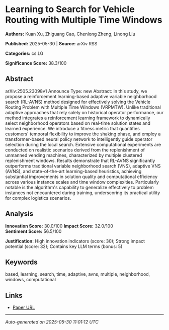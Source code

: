 # Learning to Search for Vehicle Routing with Multiple Time Windows

**Authors:** Kuan Xu, Zhiguang Cao, Chenlong Zheng, Linong Liu

**Published:** 2025-05-30 | **Source:** arXiv RSS

**Categories:** cs.LG

**Significance Score:** 38.3/100

## Abstract

arXiv:2505.23098v1 Announce Type: new 
Abstract: In this study, we propose a reinforcement learning-based adaptive variable neighborhood search (RL-AVNS) method designed for effectively solving the Vehicle Routing Problem with Multiple Time Windows (VRPMTW). Unlike traditional adaptive approaches that rely solely on historical operator performance, our method integrates a reinforcement learning framework to dynamically select neighborhood operators based on real-time solution states and learned experience. We introduce a fitness metric that quantifies customers' temporal flexibility to improve the shaking phase, and employ a transformer-based neural policy network to intelligently guide operator selection during the local search. Extensive computational experiments are conducted on realistic scenarios derived from the replenishment of unmanned vending machines, characterized by multiple clustered replenishment windows. Results demonstrate that RL-AVNS significantly outperforms traditional variable neighborhood search (VNS), adaptive VNS (AVNS), and state-of-the-art learning-based heuristics, achieving substantial improvements in solution quality and computational efficiency across various instance scales and time window complexities. Particularly notable is the algorithm's capability to generalize effectively to problem instances not encountered during training, underscoring its practical utility for complex logistics scenarios.

## Analysis

**Innovation Score:** 30.0/100
**Impact Score:** 32.0/100  
**Sentiment Score:** 56.5/100

**Justification:** High innovation indicators (score: 30); Strong impact potential (score: 32); Contains key LLM terms (bonus: 5)

## Keywords

based, learning, search, time, adaptive, avns, multiple, neighborhood, windows, computational

## Links

- [Paper URL](https://arxiv.org/abs/2505.23098)

---
*Auto-generated on 2025-05-30 11:01:12 UTC*
